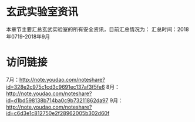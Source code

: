 # 玄武实验室资讯

本章节主要汇总玄武实验室的所有安全资讯，目前汇总情况为：
汇总时间：2018年0719-2018年9月

# 访问链接

7月：http://note.youdao.com/noteshare?id=328e2c975c1cd3c9691ec137af3f5fe6
8月：http://note.youdao.com/noteshare?id=d1bd598138b714ba0c9b73211862da97
9月：http://note.youdao.com/noteshare?id=c6d3e1c812750e2f28962005b302d60f

